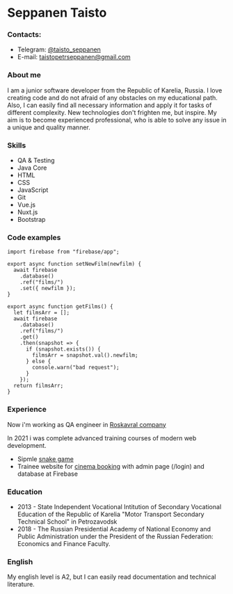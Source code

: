 # Seppanen Taisto

### Contacts:

- Telegram: [@taisto_seppanen](https://t.me/taisto_seppanen "@taisto_seppanen")
- E-mail: taistopetrseppanen@gmail.com

### About me

I am a junior software developer from the Republic of Karelia,
Russia. I love creating code and do not afraid of any obstacles on
my educational path. Also, I can easily find all necessary
information and apply it for tasks of different complexity. New
technologies don't frighten me, but inspire.
My aim is to become experienced professional, who is able to solve
any issue in a unique and quality manner.

### Skills

- QA & Testing
- Java Core
- HTML
- CSS
- JavaScript
- Git
- Vue.js
- Nuxt.js
- Bootstrap

### Code examples

    import firebase from "firebase/app";

    export async function setNewFilm(newfilm) {
      await firebase
        .database()
        .ref("films/")
        .set({ newfilm });
    }

    export async function getFilms() {
      let filmsArr = [];
      await firebase
        .database()
        .ref("films/")
        .get()
        .then(snapshot => {
          if (snapshot.exists()) {
            filmsArr = snapshot.val().newfilm;
          } else {
            console.warn("bad request");
          }
        });
      return filmsArr;
    }

### Experience

Now i'm working as QA engineer in [Roskavral company](https://roskvartal.ru/o-kompanii)

In 2021 i was complete advanced training courses of modern web development.

- Sipmle [snake game](https://taisto-seppanen.github.io/Snake/ "Snake Game")
- Trainee website for [cinema booking](https://cinimabooking.herokuapp.com/ "cinema booking") with admin page (/login) and database at Firebase

### Education

- 2013 - State Independent Vocational Intitution of Secondary
  Vocational Education of the Republic of Karelia "Motor Transport
  Secondary Technical School" in Petrozavodsk
- 2018 - The Russian Presidential Academy of National Economy and
  Public Administration under the President of the Russian Federation:
  Economics and Finance Faculty.

### English

My english level is A2, but I can easily read documentation and technical literature.
